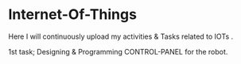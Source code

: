 # Internet-Of-Things
Here I will continuously upload my activities &amp; Tasks related to IOTs .

1st task; Designing & Programming CONTROL-PANEL for the robot.
